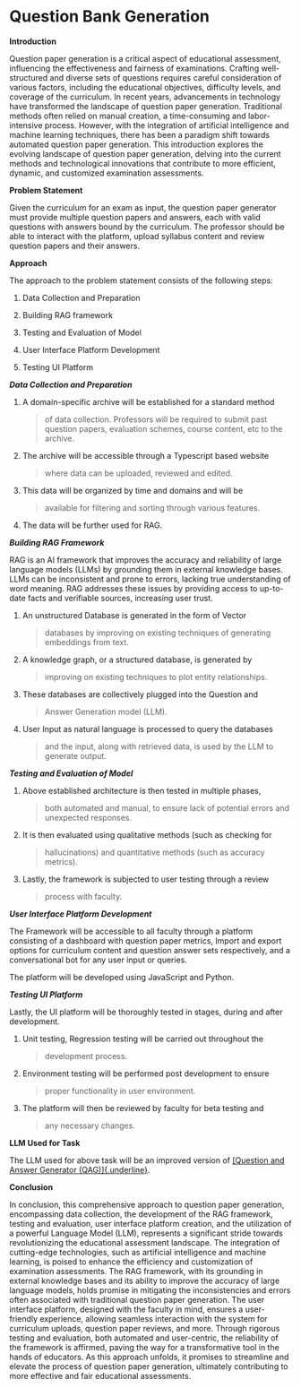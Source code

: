 # **Question Bank Generation**
**Introduction**

Question paper generation is a critical aspect of educational
assessment, influencing the effectiveness and fairness of examinations.
Crafting well-structured and diverse sets of questions requires careful
consideration of various factors, including the educational objectives,
difficulty levels, and coverage of the curriculum. In recent years,
advancements in technology have transformed the landscape of question
paper generation. Traditional methods often relied on manual creation, a
time-consuming and labor-intensive process. However, with the
integration of artificial intelligence and machine learning techniques,
there has been a paradigm shift towards automated question paper
generation. This introduction explores the evolving landscape of
question paper generation, delving into the current methods and
technological innovations that contribute to more efficient, dynamic,
and customized examination assessments.

**Problem Statement**

Given the curriculum for an exam as input, the question paper generator
must provide multiple question papers and answers, each with valid
questions with answers bound by the curriculum. The professor should be
able to interact with the platform, upload syllabus content and review
question papers and their answers.

**Approach**

The approach to the problem statement consists of the following steps:

1.  Data Collection and Preparation

2.  Building RAG framework

3.  Testing and Evaluation of Model

4.  User Interface Platform Development

5.  Testing UI Platform

***Data Collection and Preparation***

1.  A domain-specific archive will be established for a standard method
    > of data collection. Professors will be required to submit past
    > question papers, evaluation schemes, course content, etc to the
    > archive.

2.  The archive will be accessible through a Typescript based website
    > where data can be uploaded, reviewed and edited.

3.  This data will be organized by time and domains and will be
    > available for filtering and sorting through various features.

4.  The data will be further used for RAG.

***Building RAG Framework***

RAG is an AI framework that improves the accuracy and reliability of
large language models (LLMs) by grounding them in external knowledge
bases. LLMs can be inconsistent and prone to errors, lacking true
understanding of word meaning. RAG addresses these issues by providing
access to up-to-date facts and verifiable sources, increasing user
trust.

1.  An unstructured Database is generated in the form of Vector
    > databases by improving on existing techniques of generating
    > embeddings from text.

2.  A knowledge graph, or a structured database, is generated by
    > improving on existing techniques to plot entity relationships.

3.  These databases are collectively plugged into the Question and
    > Answer Generation model (LLM).

4.  User Input as natural language is processed to query the databases
    > and the input, along with retrieved data, is used by the LLM to
    > generate output.

***Testing and Evaluation of Model***

1.  Above established architecture is then tested in multiple phases,
    > both automated and manual, to ensure lack of potential errors and
    > unexpected responses.

2.  It is then evaluated using qualitative methods (such as checking for
    > hallucinations) and quantitative methods (such as accuracy
    > metrics).

3.  Lastly, the framework is subjected to user testing through a review
    > process with faculty.

***User Interface Platform Development***

The Framework will be accessible to all faculty through a platform
consisting of a dashboard with question paper metrics, Import and export
options for curriculum content and question answer sets respectively,
and a conversational bot for any user input or queries.

The platform will be developed using JavaScript and Python.

***Testing UI Platform***

Lastly, the UI platform will be thoroughly tested in stages, during and
after development.

1.  Unit testing, Regression testing will be carried out throughout the
    > development process.

2.  Environment testing will be performed post development to ensure
    > proper functionality in user environment.

3.  The platform will then be reviewed by faculty for beta testing and
    > any necessary changes.

**LLM Used for Task**

The LLM used for above task will be an improved version of [[Question
and Answer Generator
(QAG)]{.underline}](https://github.com/keshavaspanda/lm-question-generation).

**Conclusion**

In conclusion, this comprehensive approach to question paper generation,
encompassing data collection, the development of the RAG framework,
testing and evaluation, user interface platform creation, and the
utilization of a powerful Language Model (LLM), represents a significant
stride towards revolutionizing the educational assessment landscape. The
integration of cutting-edge technologies, such as artificial
intelligence and machine learning, is poised to enhance the efficiency
and customization of examination assessments. The RAG framework, with
its grounding in external knowledge bases and its ability to improve the
accuracy of large language models, holds promise in mitigating the
inconsistencies and errors often associated with traditional question
paper generation. The user interface platform, designed with the faculty
in mind, ensures a user-friendly experience, allowing seamless
interaction with the system for curriculum uploads, question paper
reviews, and more. Through rigorous testing and evaluation, both
automated and user-centric, the reliability of the framework is
affirmed, paving the way for a transformative tool in the hands of
educators. As this approach unfolds, it promises to streamline and
elevate the process of question paper generation, ultimately
contributing to more effective and fair educational assessments.
